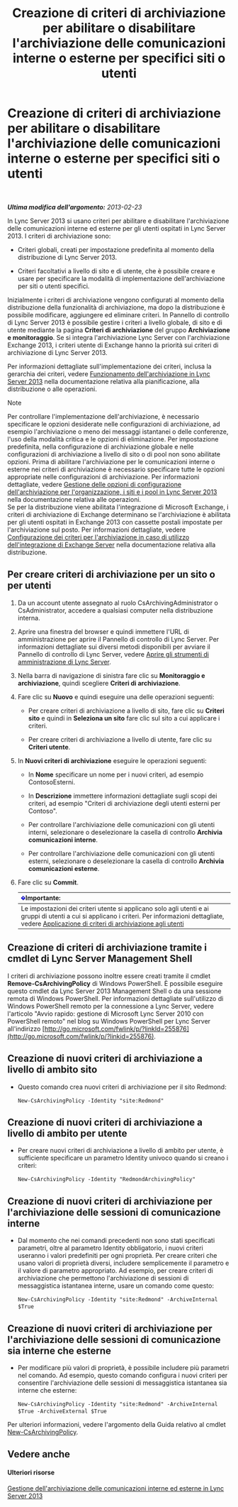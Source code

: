 ﻿---
title: Creazione di criteri di archiviazione per abilitare o disabilitare l'archiviazione delle comunicazioni interne o esterne per specifici siti o utenti
TOCTitle: Creazione di criteri di archiviazione per abilitare o disabilitare l'archiviazione delle comunicazioni interne o esterne per specifici siti o utenti
ms:assetid: 5864793a-ba72-470c-bb5b-9fb41e968896
ms:mtpsurl: https://technet.microsoft.com/it-it/library/Gg398385(v=OCS.15)
ms:contentKeyID: 49300610
ms.date: 08/24/2015
mtps_version: v=OCS.15
ms.translationtype: HT
---

# Creazione di criteri di archiviazione per abilitare o disabilitare l'archiviazione delle comunicazioni interne o esterne per specifici siti o utenti

 

_**Ultima modifica dell'argomento:** 2013-02-23_

In Lync Server 2013 si usano criteri per abilitare e disabilitare l'archiviazione delle comunicazioni interne ed esterne per gli utenti ospitati in Lync Server 2013. I criteri di archiviazione sono:

  - Criteri globali, creati per impostazione predefinita al momento della distribuzione di Lync Server 2013.

  - Criteri facoltativi a livello di sito e di utente, che è possibile creare e usare per specificare la modalità di implementazione dell'archiviazione per siti o utenti specifici.

Inizialmente i criteri di archiviazione vengono configurati al momento della distribuzione della funzionalità di archiviazione, ma dopo la distribuzione è possibile modificare, aggiungere ed eliminare criteri. In Pannello di controllo di Lync Server 2013 è possibile gestire i criteri a livello globale, di sito e di utente mediante la pagina **Criteri di archiviazione** del gruppo **Archiviazione e monitoraggio**. Se si integra l'archiviazione Lync Server con l'archiviazione Exchange 2013, i criteri utente di Exchange hanno la priorità sui criteri di archiviazione di Lync Server 2013.

Per informazioni dettagliate sull'implementazione dei criteri, inclusa la gerarchia dei criteri, vedere [Funzionamento dell'archiviazione in Lync Server 2013](lync-server-2013-how-archiving-works.md) nella documentazione relativa alla pianificazione, alla distribuzione o alle operazioni.


> [!NOTE]
> Per controllare l'implementazione dell'archiviazione, è necessario specificare le opzioni desiderate nelle configurazioni di archiviazione, ad esempio l'archiviazione o meno dei messaggi istantanei o delle conferenze, l'uso della modalità critica e le opzioni di eliminazione. Per impostazione predefinita, nella configurazione di archiviazione globale e nelle configurazioni di archiviazione a livello di sito o di pool non sono abilitate opzioni. Prima di abilitare l'archiviazione per le comunicazioni interne o esterne nei criteri di archiviazione è necessario specificare tutte le opzioni appropriate nelle configurazioni di archiviazione. Per informazioni dettagliate, vedere <A href="lync-server-2013-managing-archiving-configuration-options-for-your-organization-sites-and-pools.md">Gestione delle opzioni di configurazione dell'archiviazione per l'organizzazione, i siti e i pool in Lync Server 2013</A> nella documentazione relativa alle operazioni.<BR>Se per la distribuzione viene abilitata l'integrazione di Microsoft Exchange, i criteri di archiviazione di Exchange determinano se l'archiviazione è abilitata per gli utenti ospitati in Exchange 2013 con cassette postali impostate per l'archiviazione sul posto. Per informazioni dettagliate, vedere <A href="lync-server-2013-setting-up-policies-for-archiving-when-using-exchange-server-integration.md">Configurazione dei criteri per l'archiviazione in caso di utilizzo dell'integrazione di Exchange Server</A> nella documentazione relativa alla distribuzione.



## Per creare criteri di archiviazione per un sito o per utenti

1.  Da un account utente assegnato al ruolo CsArchivingAdministrator o CsAdministrator, accedere a qualsiasi computer nella distribuzione interna.

2.  Aprire una finestra del browser e quindi immettere l'URL di amministrazione per aprire il Pannello di controllo di Lync Server. Per informazioni dettagliate sui diversi metodi disponibili per avviare il Pannello di controllo di Lync Server, vedere [Aprire gli strumenti di amministrazione di Lync Server](lync-server-2013-open-lync-server-administrative-tools.md).

3.  Nella barra di navigazione di sinistra fare clic su **Monitoraggio e archiviazione**, quindi scegliere **Criteri di archiviazione**.

4.  Fare clic su **Nuovo** e quindi eseguire una delle operazioni seguenti:
    
      - Per creare criteri di archiviazione a livello di sito, fare clic su **Criteri sito** e quindi in **Seleziona un sito** fare clic sul sito a cui applicare i criteri.
    
      - Per creare criteri di archiviazione a livello di utente, fare clic su **Criteri utente**.

5.  In **Nuovi criteri di archiviazione** eseguire le operazioni seguenti:
    
      - In **Nome** specificare un nome per i nuovi criteri, ad esempio ContosoEsterni.
    
      - In **Descrizione** immettere informazioni dettagliate sugli scopi dei criteri, ad esempio "Criteri di archiviazione degli utenti esterni per Contoso".
    
      - Per controllare l'archiviazione delle comunicazioni con gli utenti interni, selezionare o deselezionare la casella di controllo **Archivia comunicazioni interne**.
    
      - Per controllare l'archiviazione delle comunicazioni con gli utenti esterni, selezionare o deselezionare la casella di controllo **Archivia comunicazioni esterne**.

6.  Fare clic su **Commit**.
    
    <table>
    <thead>
    <tr class="header">
    <th><img src="images/Gg412908.important(OCS.15).gif" title="important" alt="important" />Importante:</th>
    </tr>
    </thead>
    <tbody>
    <tr class="odd">
    <td>Le impostazioni dei criteri utente si applicano solo agli utenti e ai gruppi di utenti a cui si applicano i criteri. Per informazioni dettagliate, vedere <a href="lync-server-2013-applying-an-archiving-policy-to-users.md">Applicazione di criteri di archiviazione agli utenti</a></td>
    </tr>
    </tbody>
    </table>


## Creazione di criteri di archiviazione tramite i cmdlet di Lync Server Management Shell

I criteri di archiviazione possono inoltre essere creati tramite il cmdlet **Remove-CsArchivingPolicy** di Windows PowerShell. È possibile eseguire questo cmdlet da Lync Server 2013 Management Shell o da una sessione remota di Windows PowerShell. Per informazioni dettagliate sull'utilizzo di Windows PowerShell remoto per la connessione a Lync Server, vedere l'articolo "Avvio rapido: gestione di Microsoft Lync Server 2010 con PowerShell remoto" nel blog su Windows PowerShell per Lync Server all'indirizzo [http://go.microsoft.com/fwlink/p/?linkId=255876](http://go.microsoft.com/fwlink/p/?linkid=255876).

## Creazione di nuovi criteri di archiviazione a livello di ambito sito

  - Questo comando crea nuovi criteri di archiviazione per il sito Redmond:
    
        New-CsArchivingPolicy -Identity "site:Redmond"

## Creazione di nuovi criteri di archiviazione a livello di ambito per utente

  - Per creare nuovi criteri di archiviazione a livello di ambito per utente, è sufficiente specificare un parametro Identity univoco quando si creano i criteri:
    
        New-CsArchivingPolicy -Identity "RedmondArchivingPolicy"

## Creazione di nuovi criteri di archiviazione per l'archiviazione delle sessioni di comunicazione interne

  - Dal momento che nei comandi precedenti non sono stati specificati parametri, oltre al parametro Identity obbligatorio, i nuovi criteri useranno i valori predefiniti per ogni proprietà. Per creare criteri che usano valori di proprietà diversi, includere semplicemente il parametro e il valore di parametro appropriato. Ad esempio, per creare criteri di archiviazione che permettono l'archiviazione di sessioni di messaggistica istantanea interne, usare un comando come questo:
    
        New-CsArchivingPolicy -Identity "site:Redmond" -ArchiveInternal $True

## Creazione di nuovi criteri di archiviazione per l'archiviazione delle sessioni di comunicazione sia interne che esterne

  - Per modificare più valori di proprietà, è possibile includere più parametri nel comando. Ad esempio, questo comando configura i nuovi criteri per consentire l'archiviazione delle sessioni di messaggistica istantanea sia interne che esterne:
    
        New-CsArchivingPolicy -Identity "site:Redmond" -ArchiveInternal $True -ArchiveExternal $True

Per ulteriori informazioni, vedere l'argomento della Guida relativo al cmdlet [New-CsArchivingPolicy](https://docs.microsoft.com/en-us/powershell/module/skype/New-CsArchivingPolicy).

## Vedere anche

#### Ulteriori risorse

[Gestione dell'archiviazione delle comunicazioni interne ed esterne in Lync Server 2013](lync-server-2013-managing-the-archiving-of-internal-and-external-communications.md)

